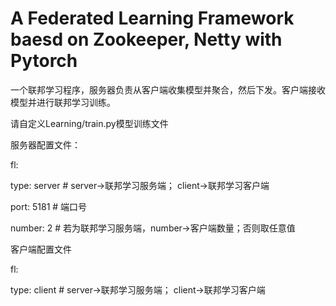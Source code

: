 # A Federated Learning Framework baesd on Zookeeper, Netty with Pytorch
一个联邦学习程序，服务器负责从客户端收集模型并聚合，然后下发。客户端接收模型并进行联邦学习训练。

请自定义Learning/train.py模型训练文件

服务器配置文件：

fl:

  type: server # server->联邦学习服务端； client->联邦学习客户端
  
  port: 5181 # 端口号
  
  number: 2 # 若为联邦学习服务端，number->客户端数量；否则取任意值
  
  客户端配置文件
  
fl:

  type: client # server->联邦学习服务端； client->联邦学习客户端

